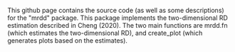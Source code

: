 This github page contains the source code (as well as some descriptions) for the "mrdd" package. This package implements the two-dimensional RD estimation described in Cheng (2020). The two main functions are mrdd.fn (which estimates the two-dimensional RD), and create_plot (which generates plots based on the estimates).
